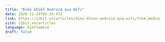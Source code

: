 ```yaml
---
title: "Điều khiển Android qua Wifi"
date: 2020-11-24T02:33:47Z
link: https://12bit.vn/articles/dieu-khien-android-qua-wifi/?utm_medium=RSS&utm_source=news.12bit.vn
site: 12bit.vn/articles
language: Vietnamese
draft: false
---
```

